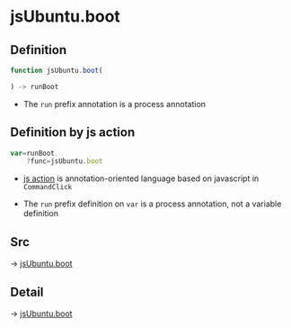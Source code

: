 # jsUbuntu.boot

## Definition

```js.js
function jsUbuntu.boot(

) -> runBoot
```

- The `run` prefix annotation is a process annotation
## Definition by js action

```js.js
var=runBoot
	?func=jsUbuntu.boot

```

- [js action](#) is annotation-oriented language based on javascript in `CommandClick`

- The `run` prefix definition on `var` is a process annotation, not a variable definition

## Src

-> [jsUbuntu.boot](https://github.com/puutaro/CommandClick/blob/master/app/src/main/java/com/puutaro/commandclick/fragment_lib/terminal_fragment/js_interface/JsUbuntu.kt#L236)

## Detail

-> [jsUbuntu.boot](https://github.com/puutaro/CommandClick/blob/master/md/developer/js_interface/details/JsUbuntu/boot.md)
